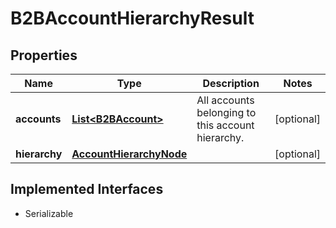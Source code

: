 

# B2BAccountHierarchyResult


## Properties

| Name | Type | Description | Notes |
|------------ | ------------- | ------------- | -------------|
|**accounts** | [**List&lt;B2BAccount&gt;**](B2BAccount.md) | All accounts belonging to this account hierarchy. |  [optional] |
|**hierarchy** | [**AccountHierarchyNode**](AccountHierarchyNode.md) |  |  [optional] |


## Implemented Interfaces

* Serializable


